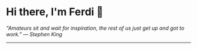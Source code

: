 <h1>Hi there, I'm Ferdi 👋</h1>

<p><em>
  "Amateurs sit and wait for inspiration, the rest of us just get up and got to work." — Stephen King
</em></p>

---
